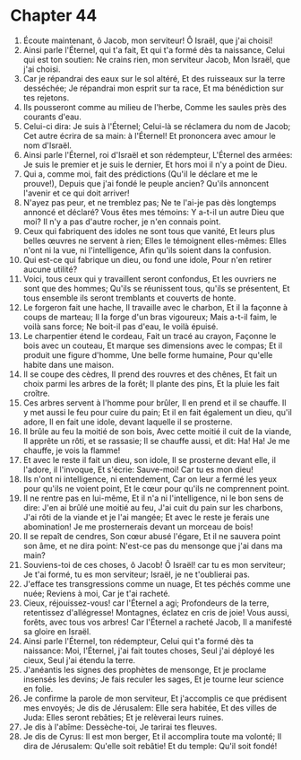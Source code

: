 # Chapter 44

1. Écoute maintenant, ô Jacob, mon serviteur! Ô Israël, que j'ai choisi!
2. Ainsi parle l'Éternel, qui t'a fait, Et qui t'a formé dès ta naissance, Celui qui est ton soutien: Ne crains rien, mon serviteur Jacob, Mon Israël, que j'ai choisi.
3. Car je répandrai des eaux sur le sol altéré, Et des ruisseaux sur la terre desséchée; Je répandrai mon esprit sur ta race, Et ma bénédiction sur tes rejetons.
4. Ils pousseront comme au milieu de l'herbe, Comme les saules près des courants d'eau.
5. Celui-ci dira: Je suis à l'Éternel; Celui-là se réclamera du nom de Jacob; Cet autre écrira de sa main: à l'Éternel! Et prononcera avec amour le nom d'Israël.
6. Ainsi parle l'Éternel, roi d'Israël et son rédempteur, L'Éternel des armées: Je suis le premier et je suis le dernier, Et hors moi il n'y a point de Dieu.
7. Qui a, comme moi, fait des prédictions (Qu'il le déclare et me le prouve!), Depuis que j'ai fondé le peuple ancien? Qu'ils annoncent l'avenir et ce qui doit arriver!
8. N'ayez pas peur, et ne tremblez pas; Ne te l'ai-je pas dès longtemps annoncé et déclaré? Vous êtes mes témoins: Y a-t-il un autre Dieu que moi? Il n'y a pas d'autre rocher, je n'en connais point.
9. Ceux qui fabriquent des idoles ne sont tous que vanité, Et leurs plus belles œuvres ne servent à rien; Elles le témoignent elles-mêmes: Elles n'ont ni la vue, ni l'intelligence, Afin qu'ils soient dans la confusion.
10. Qui est-ce qui fabrique un dieu, ou fond une idole, Pour n'en retirer aucune utilité?
11. Voici, tous ceux qui y travaillent seront confondus, Et les ouvriers ne sont que des hommes; Qu'ils se réunissent tous, qu'ils se présentent, Et tous ensemble ils seront tremblants et couverts de honte.
12. Le forgeron fait une hache, Il travaille avec le charbon, Et il la façonne à coups de marteau; Il la forge d'un bras vigoureux; Mais a-t-il faim, le voilà sans force; Ne boit-il pas d'eau, le voilà épuisé.
13. Le charpentier étend le cordeau, Fait un tracé au crayon, Façonne le bois avec un couteau, Et marque ses dimensions avec le compas; Et il produit une figure d'homme, Une belle forme humaine, Pour qu'elle habite dans une maison.
14. Il se coupe des cèdres, Il prend des rouvres et des chênes, Et fait un choix parmi les arbres de la forêt; Il plante des pins, Et la pluie les fait croître.
15. Ces arbres servent à l'homme pour brûler, Il en prend et il se chauffe. Il y met aussi le feu pour cuire du pain; Et il en fait également un dieu, qu'il adore, Il en fait une idole, devant laquelle il se prosterne.
16. Il brûle au feu la moitié de son bois, Avec cette moitié il cuit de la viande, Il apprête un rôti, et se rassasie; Il se chauffe aussi, et dit: Ha! Ha! Je me chauffe, je vois la flamme!
17. Et avec le reste il fait un dieu, son idole, Il se prosterne devant elle, il l'adore, il l'invoque, Et s'écrie: Sauve-moi! Car tu es mon dieu!
18. Ils n'ont ni intelligence, ni entendement, Car on leur a fermé les yeux pour qu'ils ne voient point, Et le cœur pour qu'ils ne comprennent point.
19. Il ne rentre pas en lui-même, Et il n'a ni l'intelligence, ni le bon sens de dire: J'en ai brûlé une moitié au feu, J'ai cuit du pain sur les charbons, J'ai rôti de la viande et je l'ai mangée; Et avec le reste je ferais une abomination! Je me prosternerais devant un morceau de bois!
20. Il se repaît de cendres, Son cœur abusé l'égare, Et il ne sauvera point son âme, et ne dira point: N'est-ce pas du mensonge que j'ai dans ma main?
21. Souviens-toi de ces choses, ô Jacob! Ô Israël! car tu es mon serviteur; Je t'ai formé, tu es mon serviteur; Israël, je ne t'oublierai pas.
22. J'efface tes transgressions comme un nuage, Et tes péchés comme une nuée; Reviens à moi, Car je t'ai racheté.
23. Cieux, réjouissez-vous! car l'Éternel a agi; Profondeurs de la terre, retentissez d'allégresse! Montagnes, éclatez en cris de joie! Vous aussi, forêts, avec tous vos arbres! Car l'Éternel a racheté Jacob, Il a manifesté sa gloire en Israël.
24. Ainsi parle l'Éternel, ton rédempteur, Celui qui t'a formé dès ta naissance: Moi, l'Éternel, j'ai fait toutes choses, Seul j'ai déployé les cieux, Seul j'ai étendu la terre.
25. J'anéantis les signes des prophètes de mensonge, Et je proclame insensés les devins; Je fais reculer les sages, Et je tourne leur science en folie.
26. Je confirme la parole de mon serviteur, Et j'accomplis ce que prédisent mes envoyés; Je dis de Jérusalem: Elle sera habitée, Et des villes de Juda: Elles seront rebâties; Et je relèverai leurs ruines.
27. Je dis à l'abîme: Dessèche-toi, Je tarirai tes fleuves.
28. Je dis de Cyrus: Il est mon berger, Et il accomplira toute ma volonté; Il dira de Jérusalem: Qu'elle soit rebâtie! Et du temple: Qu'il soit fondé!

